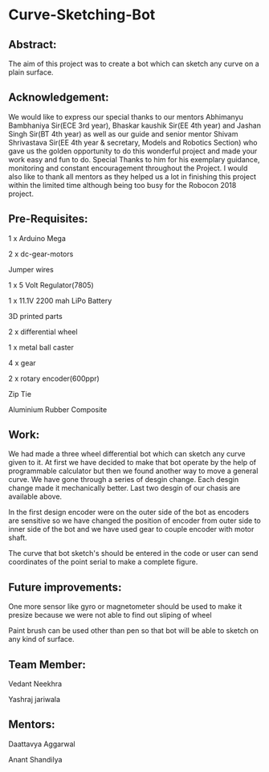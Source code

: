 # Curve-Sketching-Bot

## Abstract:
The aim of this project was to create a bot which can sketch any curve on a plain surface. 

## Acknowledgement:
We would like to express our special thanks to our mentors Abhimanyu Bambhaniya Sir(ECE 3rd year), Bhaskar kaushik Sir(EE 4th year) and Jashan Singh Sir(BT 4th year) as well as our guide and senior mentor Shivam Shrivastava Sir(EE 4th year & secretary, Models and Robotics Section) who gave us the golden opportunity to do this wonderful project and made your work easy and fun to do. Special Thanks to him for his exemplary guidance, monitoring and constant encouragement throughout the Project. I would also like to thank all mentors as they helped us a lot in finishing this project within the limited time although being too busy for the Robocon 2018 project.

## Pre-Requisites:
1 x Arduino Mega

2 x dc-gear-motors

Jumper wires

1 x 5 Volt Regulator(7805)

1 x 11.1V 2200 mah LiPo Battery

3D printed parts

2 x differential wheel

1 x metal ball caster

4 x gear

2 x rotary encoder(600ppr)

Zip Tie

Aluminium Rubber Composite

## Work:
We had made a three wheel differential bot which can sketch any curve given to it. At first we have decided to make that bot operate by the help of programmable calculator but then we found another way to move a general curve. We have gone through a series of desgin change. Each desgin change made it mechanically better. Last two desgin of our chasis are available above.

In the first design encoder were on the outer side of the bot as encoders are sensitive so we have changed the position of encoder from outer side to inner side of the bot and we have used gear to couple encoder with motor shaft.

The curve that bot sketch's should be entered in the code or user can send coordinates of the point serial to make a complete figure.

## Future improvements:
One more sensor like gyro or magnetometer should be used to make it presize because we were not able to find out sliping of wheel

Paint brush can be used other than pen so that bot will be able to sketch on any kind of surface.

## Team Member:
Vedant Neekhra

Yashraj jariwala

## Mentors:
Daattavya Aggarwal

Anant Shandilya
